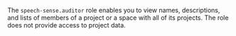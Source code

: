 The `speech-sense.auditor` role enables you to view names, descriptions, and lists of members of a project or a space with all of its projects. The role does not provide access to project data.